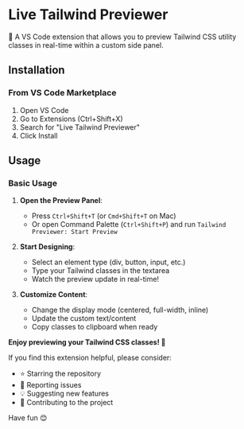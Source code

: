 # Live Tailwind Previewer

🎨 A VS Code extension that allows you to preview Tailwind CSS utility classes in real-time within a custom side panel.

## Installation

### From VS Code Marketplace

1. Open VS Code
2. Go to Extensions (Ctrl+Shift+X)
3. Search for "Live Tailwind Previewer"
4. Click Install

## Usage

### Basic Usage

1. **Open the Preview Panel**:

   - Press `Ctrl+Shift+T` (or `Cmd+Shift+T` on Mac)
   - Or open Command Palette (`Ctrl+Shift+P`) and run `Tailwind Previewer: Start Preview`

2. **Start Designing**:

   - Select an element type (div, button, input, etc.)
   - Type your Tailwind classes in the textarea
   - Watch the preview update in real-time!

3. **Customize Content**:
   - Change the display mode (centered, full-width, inline)
   - Update the custom text/content
   - Copy classes to clipboard when ready

**Enjoy previewing your Tailwind CSS classes! 🎨**

If you find this extension helpful, please consider:

- ⭐ Starring the repository
- 🐛 Reporting issues
- 💡 Suggesting new features
- 🤝 Contributing to the project

Have fun 😊
